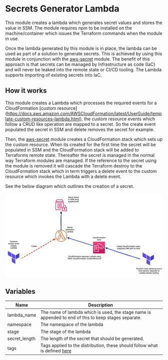 # Secrets Generator Lambda

This module creates a lambda which generates secret values and stores the value in SSM. The module requires npm to be installed on the machine/container which issues the Terraform commands when the module in use.

Once the lambda generated by this module is in place, the lambda can be used as part of a solution to generate secrets. This is achieved by using this module in conjunction with the [aws-secret](https://registry.terraform.io/modules/Adaptavist/aws-secret/module/latest) module. The benefit of this approach is that secrets can be managed by Infrastructure as code (IaC) and will never be leaked into the remote state or CI/CD tooling. The Lambda supports importing of existing secrets into IaC.

## How it works

This module creates a Lambda which processes the required events for a CloudFormation [custom resource] (https://docs.aws.amazon.com/AWSCloudFormation/latest/UserGuide/template-custom-resources-lambda.html), the custom resource events which follow a CRUD like operation are mapped to a secret. So the create event populated the secret in SSM and delete removes the secret for example. 

Then, the [aws-secret](https://registry.terraform.io/modules/Adaptavist/aws-secret/module/latest) module creates a CloudFormation stack which sets up the custom resource. When its created for the first time the secret will be populated in SSM and the CloudFormation stack will be added to Terraforms remote state. Thereafter the secret is managed in the normal way Terraform modules are managed. If the reference to the secret using the module is removed it will cascade the Terraform destroy to the CloudFormation stack which in term triggers a delete event to the custom resource which invokes the Lambda with a delete event. 

See the below diagram which outlines the creation of a secret. 

![Image of Pipeline](docs/secret-generation.png)

## Variables

| Name          | Description                                                                                                                                                        |
| ------------- | ------------------------------------------------------------------------------------------------------------------------------------------------------------------ |
| lambda_name   | The name of lambda which is used, the stage name is appended to end of this to keep stages separate.                                                                                       |
| namespace     | The namespace of the lambda                                                                                                                                        |
| stage         | The stage of the lambda                                                                                                                                            |
| secret_length | The length of the secret that should be generated.                                                                                                                 |
| tags          | Tags applied to the distribution, these should follow what is defined [here](https://github.com/Adaptavist/terraform-compliance/blob/master/features/tags.feature) |
